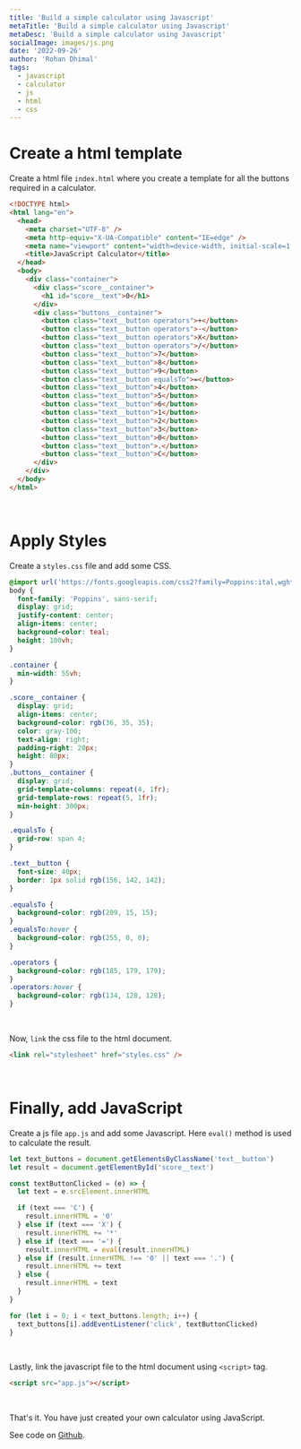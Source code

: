 ```yaml
---
title: 'Build a simple calculator using Javascript'
metaTitle: 'Build a simple calculator using Javascript'
metaDesc: 'Build a simple calculator using Javascript'
socialImage: images/js.png
date: '2022-09-26'
author: 'Rohan Dhimal'
tags:
  - javascript
  - calculator
  - js
  - html
  - css
---
```


# Create a html template

Create a html file `index.html` where you create a template for all the buttons required in a calculator.

```html
<!DOCTYPE html>
<html lang="en">
  <head>
    <meta charset="UTF-8" />
    <meta http-equiv="X-UA-Compatible" content="IE=edge" />
    <meta name="viewport" content="width=device-width, initial-scale=1.0" />
    <title>JavaScript Calculator</title>
  </head>
  <body>
    <div class="container">
      <div class="score__container">
        <h1 id="score__text">0</h1>
      </div>
      <div class="buttons__container">
        <button class="text__button operators">+</button>
        <button class="text__button operators">-</button>
        <button class="text__button operators">X</button>
        <button class="text__button operators">/</button>
        <button class="text__button">7</button>
        <button class="text__button">8</button>
        <button class="text__button">9</button>
        <button class="text__button equalsTo">=</button>
        <button class="text__button">4</button>
        <button class="text__button">5</button>
        <button class="text__button">6</button>
        <button class="text__button">1</button>
        <button class="text__button">2</button>
        <button class="text__button">3</button>
        <button class="text__button">0</button>
        <button class="text__button">.</button>
        <button class="text__button">C</button>
      </div>
    </div>
  </body>
</html>
```

<br>

# Apply Styles

Create a `styles.css` file and add some CSS.

```css
@import url('https://fonts.googleapis.com/css2?family=Poppins:ital,wght@0,100;0,200;0,300;0,400;1,100;1,200;1,300&display=swap');
body {
  font-family: 'Poppins', sans-serif;
  display: grid;
  justify-content: center;
  align-items: center;
  background-color: teal;
  height: 100vh;
}

.container {
  min-width: 55vh;
}

.score__container {
  display: grid;
  align-items: center;
  background-color: rgb(36, 35, 35);
  color: gray-100;
  text-align: right;
  padding-right: 20px;
  height: 80px;
}
.buttons__container {
  display: grid;
  grid-template-columns: repeat(4, 1fr);
  grid-template-rows: repeat(5, 1fr);
  min-height: 300px;
}

.equalsTo {
  grid-row: span 4;
}

.text__button {
  font-size: 40px;
  border: 1px solid rgb(156, 142, 142);
}

.equalsTo {
  background-color: rgb(209, 15, 15);
}
.equalsTo:hover {
  background-color: rgb(255, 0, 0);
}

.operators {
  background-color: rgb(185, 179, 179);
}
.operators:hover {
  background-color: rgb(134, 128, 128);
}
```
<br>

Now, `link` the css file to the html document.

```html
<link rel="stylesheet" href="styles.css" />
```

<br>

# Finally, add JavaScript

Create a js file `app.js` and add some Javascript. Here `eval()` method is used to calculate the result.

```js [app.js]{4-6,7} meta-info=val
let text_buttons = document.getElementsByClassName('text__button')
let result = document.getElementById('score__text')

const textButtonClicked = (e) => {
  let text = e.srcElement.innerHTML

  if (text === 'C') {
    result.innerHTML = '0'
  } else if (text === 'X') {
    result.innerHTML += '*'
  } else if (text === '=') {
    result.innerHTML = eval(result.innerHTML)
  } else if (result.innerHTML !== '0' || text === '.') {
    result.innerHTML += text
  } else {
    result.innerHTML = text
  }
}

for (let i = 0; i < text_buttons.length; i++) {
  text_buttons[i].addEventListener('click', textButtonClicked)
}
```
<br>

Lastly, link the javascript file to the html document using `<script>` tag.

```html
<script src="app.js"></script>
```

<br>

That's it. You have just created your own calculator using JavaScript.

See code on [Github](https://github.com/drowhannn/js-calculator).
